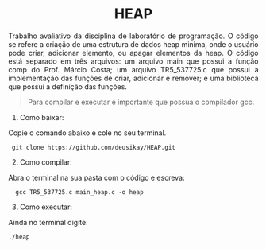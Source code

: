 
<h1 align="center">
    <a>HEAP</a>
</h1>
<p align="justify">Trabalho avaliativo da disciplina de laboratório de programação. O código se refere a criação de uma estrutura de dados heap minima, onde o usuário pode criar, adicionar elemento, ou apagar elementos da heap. O código está separado em três arquivos: um arquivo main que possui a função comp do Prof. Márcio Costa; um arquivo TR5_537725.c que possui a implementação das funções de criar, adicionar e remover; e uma biblioteca que possui a definição das funções.</p>

> Para compilar e executar é importante que possua o compilador gcc.


1. Como baixar:

Copie o comando abaixo e cole no seu terminal.

     git clone https://github.com/deusikay/HEAP.git


2. Como compilar:

 Abra o terminal na sua pasta com o código e escreva:
	
      gcc TR5_537725.c main_heap.c -o heap
    
3. Como executar:

 Ainda no terminal digite:
	
  
    ./heap
  
